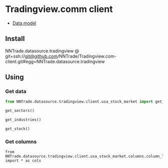 # Tradingview.comm client
- [Data model](./doc/Datamodel.md)

## Install
NNTrade.datasource.tradingview @ git+ssh://git@github.com/NNTrade/Tradingview.com-client.git#egg=NNTrade.datasource.tradingview

## Using
### Get data
```python
from NNTrade.datasource.tradingview.client.usa_stock_market import get_industries, get_sectors, get_stocks, get_stock_by, get_stock_by_series, get_sector_stocks, get_industry_stocks

get_sectors()

get_industries()

get_stock()

```

### Get columns
```pythom
from NNTrade.datasource.tradingview.client.usa_stock_market.columns.column_list import * as cols
```
